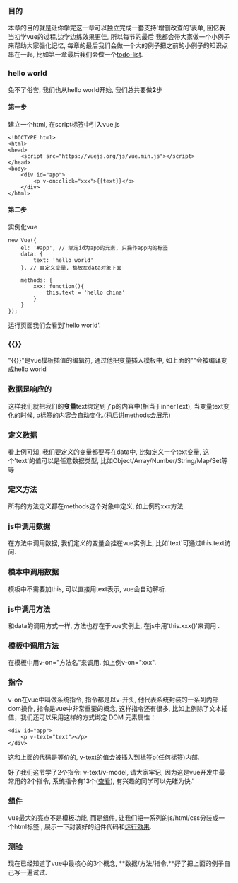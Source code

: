 ### 目的

本章的目的就是让你学完这一章可以独立完成一套支持'增删改查的'表单, 回忆我当初学vue的过程,边学边练效果更佳, 所以每节的最后 我都会带大家做一个小例子来帮助大家强化记忆, 每章的最后我们会做一个大的例子把之前的小例子的知识点串在一起, 比如第一章最后我们会做一个[todo-list](https://jsfiddle.net/yyx990803/4dr2fLb7/?utm_source=website&utm_medium=embed&utm_campaign=4dr2fLb7).

### hello world

免不了俗套, 我们也从hello world开始, 我们总共要做**2**步

#### 第一步

建立一个html, 在script标签中引入vue.js

```
<!DOCTYPE html>
<html>
<head>
    <script src="https://vuejs.org/js/vue.min.js"></script>
</head>
<body>
    <div id="app">
        <p v-on:click="xxx">{{text}}</p>
    </div>
</html>
```

#### 第二步

实例化vue

```
new Vue({
    el: '#app', // 绑定id为app的元素, 只操作app内的标签
    data: {
        text: 'hello world'
    }, // 自定义变量, 都放在data对象下面

    methods: {
        xxx: function(){
            this.text = 'hello china'
        }
    }
});
```

运行页面我们会看到'hello world'.

### {{}}

"{{}}"是vue模板插值的编辑符, 通过他把变量插入模板中, 如上面的""会被编译变成hello world

### 数据是响应的

这样我们就把我们的**变量**text绑定到了p的内容中\(相当于innerText\), 当变量text变化的时候, p标签的内容会自动变化.\(稍后讲methods会展示\)

### 定义数据

看上例可知, 我们要定义的变量都要写在data中,  比如定义一个text变量, 这个'text'的值可以是任意数据类型, 比如Object/Array/Number/String/Map/Set等等

### 定义方法

所有的方法定义都在methods这个对象中定义, 如上例的xxx方法.

### js中调用数据

在方法中调用数据, 我们定义的变量会挂在vue实例上, 比如'text'可通过this.text访问.

### 模本中调用数据

模板中不需要加this, 可以直接用text表示, vue会自动解析.

### js中调用方法

和data的调用方式一样, 方法也存在于vue实例上, 在js中用'this.xxx\(\)'来调用 .

### 模板中调用方法

在模板中用v-on="方法名"来调用. 如上例v-on="xxx".

### 指令

v-on在vue中叫做系统指令, 指令都是以v-开头, 他代表系统封装的一系列内部dom操作, 指令是vue中非常重要的概念, 这样指令还有很多, 比如上例除了文本插值，我们还可以采用这样的方式绑定 DOM 元素属性：

```
<div id="app">
    <p v-text="text"></p>
</div>
```

这和上面的代码是等价的, v-text的值会被插入到标签p\(任何标签\)内部.

好了我们这节学了2个指令: v-text/v-model, 请大家牢记, 因为这是vue开发中最常用的2个指令, 系统指令有13个\([查看](https://cn.vuejs.org/v2/api/#指令)\), 有兴趣的同学可以先睹为快.'

### 组件

vue最大的亮点不是模板功能, 而是组件, 让我们把一系列的js/html/css分装成一个html标签 , 展示一下封装好的组件代码和[运行效果](https://cn.vuejs.org/v2/examples/modal.html).

### 测验

现在已经知道了vue中最核心的3个概念, **数据/方法/指令,**好了把上面的例子自己写一遍试试.

